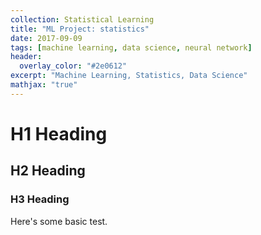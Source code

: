 ```yaml
---
collection: Statistical Learning
title: "ML Project: statistics"
date: 2017-09-09
tags: [machine learning, data science, neural network]
header:
  overlay_color: "#2e0612"
excerpt: "Machine Learning, Statistics, Data Science"
mathjax: "true"
---
```


# H1 Heading

## H2 Heading

### H3 Heading

Here's some basic test.